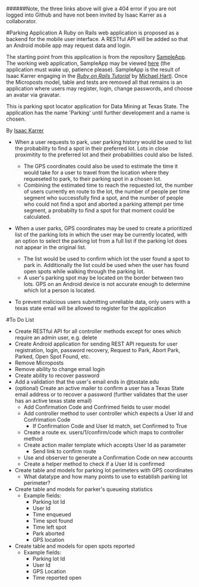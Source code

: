 ######Note, the three links above will give a 404 error if you are not logged into Github and have not been invited by Isaac Karrer as a collaborator.

#Parking Application
A Ruby on Rails web application is proposed as a backend for the mobile user interface.  A RESTful API will be added so that an Android mobile app may request data and login.


The starting point from this application is from the repository [SampleApp](https://github.com/ike54/sampleApp).  The working web application, SampleApp may be viewed [here](https://blooming-falls-1904.herokuapp.com/) (the application must wake up, patience please).  SampleApp is the result of Isaac Karrer engaging in the [*Ruby on Rails Tutorial*](http://railstutorial.org/) by [Michael Hartl](http://michaelhartl.com/).  Once the Microposts model, table and tests are removed all that remains is an application where users may register, login, change passwords, and choose an avatar via gravatar.

This is parking spot locator application for Data Mining at Texas State.
The application has the name 'Parking' until further development and a name is chosen.


By [Isaac Karrer](https://twitter.com/bigike54)

- When a user requests to park, user parking history would be used to list the probability to find a spot in their preferred lot.  Lots in close proximitity to the preferred lot and their probabilities could also be listed.
    - The GPS coordinates could also be used to estimate the time it would take for a user to travel from the location where they requeseted to park, to their parking spot in a chosen lot.
    - Combining the estimated time to reach the requested lot, the number of users currently en route to the lot, the number of people per time segment who successfully find a spot, and the number of people who could not find a spot and aborted a parking attempt per time segment, a probabilty to find a spot for that moment could be calculated.

- When a user parks, GPS coordinates may be used to create a prioritized list of the parking lots in which the user may be currently located, with an option to select the parking lot from a full list if the parking lot does not appear in the original list.
    - The list would be used to confirm which lot the user found a spot to park in. Additionally the list could be used when the user has found open spots while walking through the parking lot.
    - A user's parking spot may be located on the border between two lots.  GPS on an Android device is not accurate enough to determine which lot a person is located.

- To prevent malicious users submitting unreliable data, only users with a texas state email will be allowed to register for the application


#To Do List
- Create RESTful API for all controller methods except for ones which require an admin user, e.g. delete
- Create Android application for sending REST API requests for user registration, login, password recovery, Request to Park, Abort Park, Parked, Open Spot Found, etc.
- Remove Microposts
- Remove ability to change email login
- Create ability to recover password
- Add a validation that the user's email ends in @txstate.edu
- (optional) Create an active mailer to confirm a user has a Texas State email address or to recover a password (further validates that the user has an active texas state email)
    - Add Confirmation Code and Confrimed fields to user model
    - Add controller method to user controller which expects a User Id and Confrimation Code
        - If Confirmation Code and User Id match, set Confirmed to True
    - Create a route ex. users/1/confirm/code which maps to controller method
    - Create action mailer template which accepts User Id as parameter
        - Send link to confirm route
    - Use and observer to generate a Confirmation Code on new accounts
    - Create a helper method to check if a User Id is confirmed
- Create table and models for parking lot perimeters with GPS coordinates
    - What datatype and how many points to use to establish parking lot perimeter?
- Create table and models for parker's queueing statistics
	- Example fields:
	    - Parking lot Id
	    - User Id
	    - Time enqueued
	    - Time spot found
	    - Time left spot
	    - Park aborted
	    - GPS location
- Create table and models for open spots reported
    - Example fields:
        - Parking lot Id
        - User Id
        - GPS Location
        - Time reported open
